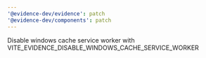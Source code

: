 ```yaml
---
'@evidence-dev/evidence': patch
'@evidence-dev/components': patch
---
```


Disable windows cache service worker with VITE_EVIDENCE_DISABLE_WINDOWS_CACHE_SERVICE_WORKER
